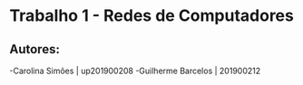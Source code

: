 # Trabalho 1 - Redes de Computadores
## Autores:
-Carolina Simões    | up201900208
-Guilherme Barcelos | 201900212
